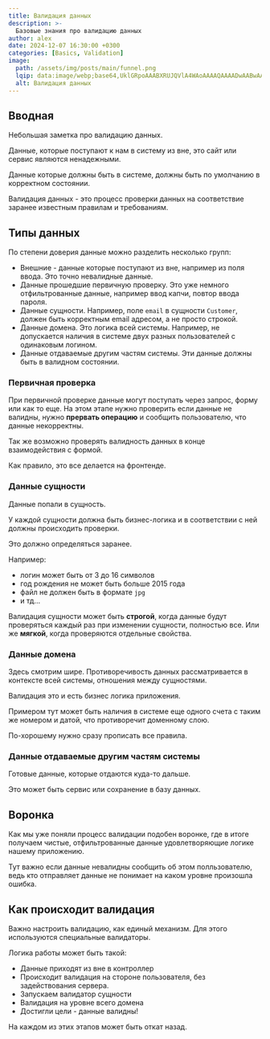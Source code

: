 ```yaml
---
title: Валидация данных
description: >-
  Базовые знания про валидацию данных
author: alex
date: 2024-12-07 16:30:00 +0300
categories: [Basics, Validation]
image:
  path: /assets/img/posts/main/funnel.png
  lqip: data:image/webp;base64,UklGRpoAAABXRUJQVlA4WAoAAAAQAAAADwAABwAAQUxQSDIAAAARL0AmbZurmr57yyIiqE8oiG0bejIYEQTgqiDA9vqnsUSI6H+oAERp2HZ65qP/VIAWAFZQOCBCAAAA8AEAnQEqEAAIAAVAfCWkAALp8sF8rgRgAP7o9FDvMCkMde9PK7euH5M1m6VWoDXf2FkP3BqV0ZYbO6NA/VFIAAAA
  alt: Валидация данных
---
```


## Вводная

Небольшая заметка про валидацию данных.

Данные, которые поступают к нам в систему из вне, это сайт или сервис являются ненадежными.

Данные которые должны быть в системе, должны быть по умолчанию в корректном состоянии.

Валидация данных - это процесс проверки данных на соответствие заранее известным правилам и требованиям.

## Типы данных

По степени доверия данные можно разделить несколько групп:

- Внешние - данные которые поступают из вне, например из поля ввода. Это точно невалидные данные.
- Данные прошедшие первичную проверку. Это уже немного отфильтрованные данные, например ввод капчи, повтор ввода пароля.
- Данные сущности. Например, поле `email` в сущности `Customer`, должен быть корректным email адресом, а не просто строкой.
- Данные домена. Это логика всей системы. Например, не допускается наличия в системе двух разных пользователей с одинаковым логином.
- Данные отдаваемые другим частям системы. Эти данные должны быть в валидном состоянии.

### Первичная проверка

При первичной проверке данные могут поступать через запрос, форму или как то еще. На этом этапе нужно проверить если данные не валидны, нужно **прервать операцию** и сообщить пользователю, что данные некорректны.

Так же возможно проверять валидность данных в конце взаимодействия с формой.

Как правило, это все делается на фронтенде.

### Данные сущности

Данные попали в сущность. 

У каждой сущности должна быть бизнес-логика и в соответствии с ней должны происходить проверки.

Это должно определяться заранее. 

Например:

- логин может быть от 3 до 16 символов
- год рождения не может быть больше 2015 года
- файл не должен быть в формате `jpg`
- и тд...

Валидация сущности может быть **строгой**, когда данные будут проверяться каждый раз при изменении сущности, полностью все.
Или же **мягкой**, когда проверяются отдельные свойства.

### Данные домена

Здесь смотрим шире. Противоречивость данных рассматривается в контексте всей системы, отношения между сущностями.

Валидация это и есть бизнес логика приложения.

Примером тут может быть наличия в системе еще одного счета с таким же номером и датой, что противоречит доменному слою.

По-хорошему нужно сразу прописать все правила.

### Данные отдаваемые другим частям системы

Готовые данные, которые отдаются куда-то дальше. 

Это может быть сервис или сохранение в базу данных.

## Воронка

Как мы уже поняли процесс валидации подобен воронке, где в итоге получаем чистые, отфильтрованные данные удовлетворяющие логике нашему приложению. 

Тут важно если данные невалидны сообщить об этом полльзователю, ведь кто отправляет данные не понимает на каком уровне произошла ошибка.

## Как происходит валидация

Важно настроить валидацию, как единый механизм. Для этого используются специальные валидаторы.

Логика работы может быть такой:

- Данные приходят из вне в контроллер
- Происходит валидация на стороне пользователя, без задействования сервера.
- Запускаем валидатор сущности
- Валидация на уровне всего домена
- Достигли цели - данные валидны!

На каждом из этих этапов может быть откат назад.
